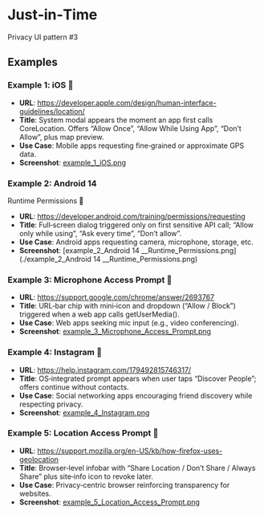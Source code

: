 # Just‑in‑Time

Privacy UI pattern #3

## Examples

### Example 1: iOS 
- **URL**: https://developer.apple.com/design/human-interface-guidelines/location/
- **Title**: System
  modal appears the moment an app first calls CoreLocation.
  Offers “Allow Once”, “Allow While Using App”, “Don’t Allow”, plus map
  preview.
- **Use Case**: Mobile
  apps requesting fine‑grained or approximate GPS data.
- **Screenshot**: [example_1_iOS.png](./example_1_iOS.png)

### Example 2: Android 14
  Runtime Permissions 
- **URL**: https://developer.android.com/training/permissions/requesting
- **Title**: Full‑screen
  dialog triggered only on first sensitive API call; “Allow only while using”,
  “Ask every time”, “Don’t allow”.
- **Use Case**: Android
  apps requesting camera, microphone, storage, etc.
- **Screenshot**: [example_2_Android 14
__Runtime_Permissions.png](./example_2_Android 14
__Runtime_Permissions.png)

### Example 3: Microphone Access Prompt 
- **URL**: https://support.google.com/chrome/answer/2693767
- **Title**: URL‑bar
  chip with mini‑icon and dropdown (“Allow / Block”) triggered when a web app
  calls getUserMedia().
- **Use Case**: Web apps
  seeking mic input (e.g., video conferencing).
- **Screenshot**: [example_3_Microphone_Access_Prompt.png](./example_3_Microphone_Access_Prompt.png)

### Example 4: Instagram 
- **URL**: https://help.instagram.com/179492815746317/
- **Title**: OS‑integrated
  prompt appears when user taps “Discover People”; offers continue without
  contacts.
- **Use Case**: Social
  networking apps encouraging friend discovery while respecting privacy.
- **Screenshot**: [example_4_Instagram.png](./example_4_Instagram.png)

### Example 5: Location Access Prompt 
- **URL**: https://support.mozilla.org/en-US/kb/how-firefox-uses-geolocation
- **Title**: Browser‑level
  infobar with “Share Location / Don’t Share / Always
  Share” plus site‑info icon to revoke later.
- **Use Case**: Privacy‑centric
  browser reinforcing transparency for websites.
- **Screenshot**: [example_5_Location_Access_Prompt.png](./example_5_Location_Access_Prompt.png)

